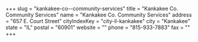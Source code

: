 +++
slug = "kankakee-co--community-services"
title = "Kankakee Co. Community Services"
name = "Kankakee Co. Community Services"
address = "657 E. Court Street"
cityIndexKey = "city-il-kankakee"
city = "Kankakee"
state = "IL"
postal = "60901"
website = ""
phone = "815-933-7883"
fax = ""
+++
